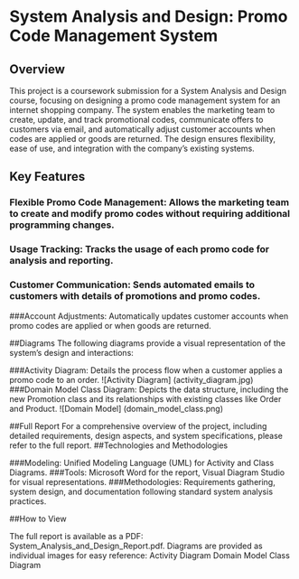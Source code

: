 
# System Analysis and Design: Promo Code Management System
## Overview
This project is a coursework submission for a System Analysis and Design course, focusing on designing a promo code management system for an internet shopping company. The system enables the marketing team to create, update, and track promotional codes, communicate offers to customers via email, and automatically adjust customer accounts when codes are applied or goods are returned. The design ensures flexibility, ease of use, and integration with the company’s existing systems.
## Key Features

### Flexible Promo Code Management: Allows the marketing team to create and modify promo codes without requiring additional programming changes.
### Usage Tracking: Tracks the usage of each promo code for analysis and reporting.
### Customer Communication: Sends automated emails to customers with details of promotions and promo codes.
###Account Adjustments: Automatically updates customer accounts when promo codes are applied or when goods are returned.

##Diagrams
The following diagrams provide a visual representation of the system’s design and interactions:

###Activity Diagram: Details the process flow when a customer applies a promo code to an order.
![Activity Diagram] (activity_diagram.jpg)
###Domain Model Class Diagram: Depicts the data structure, including the new Promotion class and its relationships with existing classes like Order and Product.
![Domain Model] (domain_model_class.png)

##Full Report
For a comprehensive overview of the project, including detailed requirements, design aspects, and system specifications, please refer to the full report.
##Technologies and Methodologies

###Modeling: Unified Modeling Language (UML) for Activity and Class Diagrams.
###Tools: Microsoft Word for the report, Visual Diagram Studio for visual representations.
###Methodologies: Requirements gathering, system design, and documentation following standard system analysis practices.

##How to View

The full report is available as a PDF: System_Analysis_and_Design_Report.pdf.
Diagrams are provided as individual images for easy reference:
Activity Diagram
Domain Model Class Diagram





